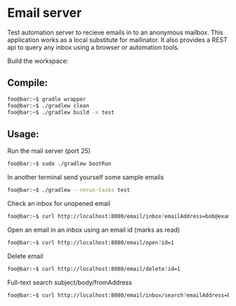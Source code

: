 # Email server
Test automation server to recieve emails in to an anonymous mailbox. This application works as a local substitute for mailinator. It also provides a REST api to query any inbox using a browser or automation tools.

Build the workspace:
## Compile:
```bash
foo@bar:~$ gradle wrapper
foo@bar:~$ ./gradlew clean
foo@bar:~$ ./gradlew build -x test
```

## Usage:
Run the mail server (port 25)
```bash
foo@bar:~$ sudo ./gradlew bootRun
```

In another terminal send yourself some sample emails
```bash
foo@bar:~$ ./gradlew --rerun-tasks test
```

Check an inbox for unopened email
```bash
foo@bar:~$ curl http://localhost:8080/email/inbox?emailAddress=bob@example.com&limit=2&sort=DESC&page=0
```

Open an email in an inbox using an email id (marks as read)
```bash
foo@bar:~$ curl http://localhost:8080/email/open?id=1
```

Delete email
```bash
foo@bar:~$ curl http://localhost:8080/email/delete?id=1
```

Full-text search subject/body/fromAddress
```bash
foo@bar:~$ curl http://localhost:8080/email/inbox/search?emailAddress=bob@example.com&query=lorem&limit=2&page=0
```
